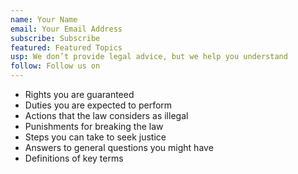 ```yaml
---
name: Your Name
email: Your Email Address
subscribe: Subscribe
featured: Featured Topics
usp: We don’t provide legal advice, but we help you understand
follow: Follow us on
---
```


* Rights you are guaranteed
* Duties you are expected to perform
* Actions that the law considers as illegal
* Punishments for breaking the law
* Steps you can take to seek justice
* Answers to general questions you might have
* Definitions of key terms
